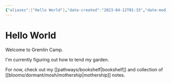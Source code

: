 ```yaml
---
{"aliases":["Hello World"],"date-created":"2023-04-12T01:33","date-modified":"2024-06-03T19:52","dg-home":true,"dg-publish":true,"id":"garden","tags":["gardenEntry","gardenEntry","gardenEntry","gardenEntry","gardenEntry","gardenEntry","gardenEntry","gardenEntry","gardenEntry","gardenEntry","gardenEntry","gardenEntry","gardenEntry","gardenEntry","gardenEntry","gardenEntry","gardenEntry","gardenEntry","gardenEntry"],"title":"Hello World","permalink":"/garden/","dgPassFrontmatter":true}
---
```



# Hello World

Welcome to Gremlin Camp.

I'm currently figuring out how to tend my garden.

For now, check out my [[pathways/bookshelf\|bookshelf]] and collection of [[blooms/dormant/mosh/mothership\|mothership]] notes.
